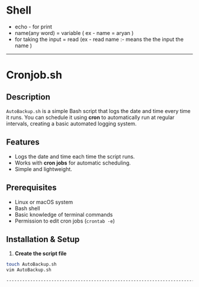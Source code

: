 # Shell 
- echo -  for print 
- name(any word) =  variable ( ex -  name = aryan )
- for taking the input = read (ex - read name :-  means the the input the name ) 
---------------------------------------------------------------------------------------------------------------------------------------------------------------------------------------------------------------------
# Cronjob.sh

## Description
`AutoBackup.sh` is a simple Bash script that logs the date and time every time it runs. You can schedule it using **cron** to automatically run at regular intervals, creating a basic automated logging system.

## Features
- Logs the date and time each time the script runs.
- Works with **cron jobs** for automatic scheduling.
- Simple and lightweight.

## Prerequisites
- Linux or macOS system
- Bash shell
- Basic knowledge of terminal commands
- Permission to edit cron jobs (`crontab -e`)

## Installation & Setup

1. **Create the script file**
```bash
touch AutoBackup.sh
vim AutoBackup.sh

---------------------------------------------------------------------------------------------------------------------------------------------------------------------------------------------------------------------

